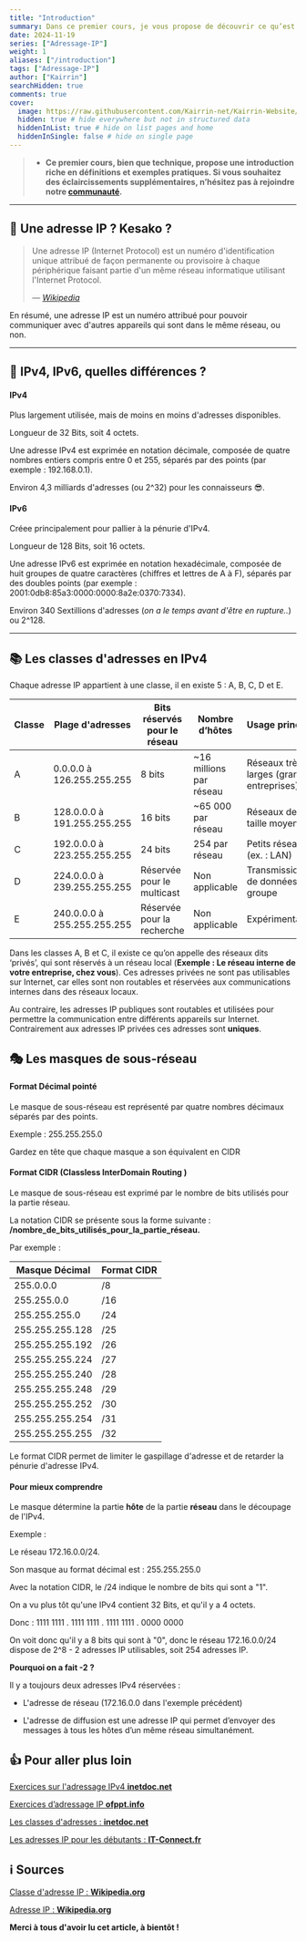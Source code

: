 ```yaml
---
title: "Introduction"
summary: Dans ce premier cours, je vous propose de découvrir ce qu’est l'adressage IP, ses usages etc.
date: 2024-11-19
series: ["Adressage-IP"]
weight: 1
aliases: ["/introduction"]
tags: ["Adressage-IP"]
author: ["Kairrin"]
searchHidden: true
comments: true
cover:
  image: https://raw.githubusercontent.com/Kairrin-net/Kairrin-Website/refs/heads/main/content/posts/adressage-ip/media/introduction.svg
  hidden: true # hide everywhere but not in structured data
  hiddenInList: true # hide on list pages and home
  hiddenInSingle: false # hide on single page
---
```


> - **Ce premier cours, bien que technique, propose une introduction riche en définitions et exemples pratiques. Si vous souhaitez des     éclaircissements supplémentaires, n’hésitez pas à rejoindre notre [communauté](https://discord.gg/MsAScXtavf).**

---

## 🔎 Une adresse IP ? Kesako ?

> Une adresse IP (Internet Protocol) est un numéro d'identification unique attribué de façon permanente ou provisoire à chaque périphérique faisant partie d'un même réseau informatique utilisant l'Internet Protocol. 
>
> — <cite>[Wikipedia](https://fr.wikipedia.org/wiki/Adresse_IP)</cite>

En résumé, une adresse IP est un numéro attribué pour pouvoir communiquer avec d'autres appareils qui sont dans le même réseau, ou non.

---

## 🧐 IPv4, IPv6, quelles différences ? 

#### IPv4

Plus largement utilisée, mais de moins en moins d'adresses disponibles.

Longueur de 32 Bits, soit 4 octets.

Une adresse IPv4 est exprimée en notation décimale, composée de quatre nombres entiers compris entre 0 et 255, séparés par des points (par exemple : 192.168.0.1).

Environ 4,3 milliards d'adresses (ou 2^32) pour les connaisseurs 😎.

#### IPv6

Créee principalement pour pallier à la pénurie d'IPv4.

Longueur de 128 Bits, soit 16 octets.

Une adresse IPv6 est exprimée en notation hexadécimale, composée de huit groupes de quatre caractères (chiffres et lettres de A à F), séparés par des doubles points (par exemple : 2001:0db8:85a3:0000:0000:8a2e:0370:7334).

Environ 340 Sextillions d'adresses (*on a le temps avant d'être en rupture..*) ou 2^128.

---

## 📚 Les classes d'adresses en IPv4

Chaque adresse IP appartient à une classe, il en existe 5 : A, B, C, D et E. 

| **Classe** | **Plage d'adresses**       | **Bits réservés pour le réseau** | **Nombre d’hôtes**      | **Usage principal**                     |
|------------|-----------------------------|-----------------------------------|--------------------------|------------------------------------------|
| A          | 0.0.0.0 à 126.255.255.255  | 8 bits                           | ~16 millions par réseau | Réseaux très larges (grandes entreprises)|
| B          | 128.0.0.0 à 191.255.255.255| 16 bits                          | ~65 000 par réseau      | Réseaux de taille moyenne               |
| C          | 192.0.0.0 à 223.255.255.255| 24 bits                          | 254 par réseau          | Petits réseaux (ex. : LAN)              |
| D          | 224.0.0.0 à 239.255.255.255| Réservée pour le multicast       | Non applicable          | Transmission de données en groupe       |
| E          | 240.0.0.0 à 255.255.255.255| Réservée pour la recherche       | Non applicable          | Expérimentation                         |

Dans les classes A, B et C, il existe ce qu’on appelle des réseaux dits ‘privés’, qui sont réservés à un réseau local (**Exemple : Le réseau interne de votre entreprise, chez vous**). Ces adresses privées ne sont pas utilisables sur Internet, car elles sont non routables et réservées aux communications internes dans des réseaux locaux.

Au contraire, les adresses IP publiques sont routables et utilisées pour permettre la communication entre différents appareils sur Internet. Contrairement aux adresses IP privées ces adresses sont **uniques**.

## 🎭 Les masques de sous-réseau

#### Format Décimal pointé

Le masque de sous-réseau est représenté par quatre nombres décimaux séparés par des points.

Exemple : 255.255.255.0 

Gardez en tête que chaque masque a son équivalent en CIDR

#### Format CIDR (Classless InterDomain Routing )

Le masque de sous-réseau est exprimé par le nombre de bits utilisés pour la partie réseau.

La notation CIDR se présente sous la forme suivante : **/nombre_de_bits_utilisés_pour_la_partie_réseau.**

Par exemple : 

| **Masque Décimal**      | **Format CIDR** |
|--------------------------|-----------------|
| 255.0.0.0               | /8              |
| 255.255.0.0             | /16             |
| 255.255.255.0           | /24             |
| 255.255.255.128         | /25             |
| 255.255.255.192         | /26             |
| 255.255.255.224         | /27             |
| 255.255.255.240         | /28             |
| 255.255.255.248         | /29             |
| 255.255.255.252         | /30             |
| 255.255.255.254         | /31             |
| 255.255.255.255         | /32             |

Le format CIDR permet de limiter le gaspillage d'adresse et de retarder la pénurie d'adresse IPv4.

#### Pour mieux comprendre

Le masque détermine la partie **hôte** de la partie **réseau** dans le découpage de l'IPv4.

Exemple : 

Le réseau 172.16.0.0/24.

Son masque au format décimal est : 255.255.255.0 

Avec la notation CIDR, le /24 indique le nombre de bits qui sont a "1".

On a vu plus tôt qu'une IPv4 contient 32 Bits, et qu'il y a 4 octets.

Donc : 1111 1111 . 1111 1111 . 1111 1111 . 0000 0000

On voit donc qu'il y a 8 bits qui sont à "0", donc le réseau 172.16.0.0/24 dispose de 2^8 - 2 adresses IP utilisables, soit 254 adresses IP.

**Pourquoi on a fait -2 ?**

Il y a toujours deux adresses IPv4 réservées :

- L'adresse de réseau (172.16.0.0 dans l'exemple précédent)

- L'adresse de diffusion est une adresse IP qui permet d’envoyer des messages à tous les hôtes d’un même réseau simultanément. 

## 👍 Pour aller plus loin

[Exercices sur l'adressage IPv4 **inetdoc.net**](https://www.inetdoc.net/articles/adressage.ipv4/adressage.ipv4.exercises.html)

[Exercices d’adressage IP **ofppt.info**](https://ofppt.info/exercices-dadressage-ip/)

[Les classes d'adresses : **inetdoc.net**](https://www.inetdoc.net/articles/adressage.ipv4/adressage.ipv4.class.html)

[Les adresses IP pour les débutants : **IT-Connect.fr**](https://www.it-connect.fr/les-adresses-ip-pour-les-debutants/#III_Adresses_IPv4_et_IPv6)


## ℹ️ Sources

[Classe d'adresse IP : **Wikipedia.org**](https://fr.wikipedia.org/wiki/Classe_d%27adresse_IP)

[Adresse IP : **Wikipedia.org**](https://fr.wikipedia.org/wiki/Adresse_IP)


**Merci à tous d'avoir lu cet article, à bientôt !**

